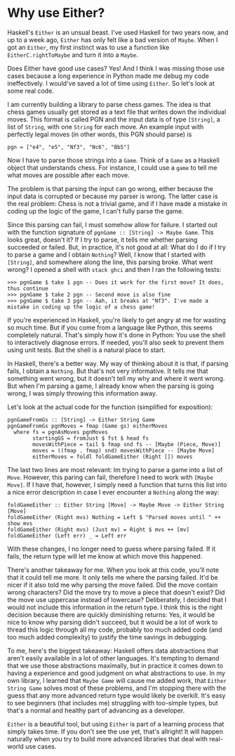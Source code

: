 # Why use Either?

Haskell's `Either` is an unsual beast. I've used Haskell for two years now, and up to a week ago, `Either` has only felt like a bad version of `Maybe`. When I got an `Either`, my first instinct was to use a function like `EitherC.rightToMaybe` and turn it into a `Maybe`.

Does Either have good use cases? Yes! And I think I was missing those use cases because a long experience in Python made me debug my code ineffectively. I would've saved a lot of time using `Either`. So let's look at some real code.

I am currently building a library to parse chess games. The idea is that chess games usually get stored as a text file that writes down the individual moves. This format is called PGN and the input data is of type `[String]`, a list of `String`, with one `String` for each move. An example input with perfectly legal moves (in other words, this PGN should parse) is

```
pgn = ["e4", "e5", "Nf3", "Nc6", "Bb5"]
```

Now I have to parse those strings into a `Game`. Think of a `Game` as a Haskell object that understands chess. For instance, I could use a `game` to tell me what moves are possible after each move.

The problem is that parsing the input can go wrong, either because the input data is corrupted or because my parser is wrong. The latter case is the real problem: Chess is not a trivial game, and if I have made a mistake in coding up the logic of the game, I can't fully parse the game.

Since this parsing can fail, I must somehow allow for failure. I started out with the function signature of `pgnGame :: [String] -> Maybe Game`. This looks great, doesn't it? If I try to parse, it tells me whether parsing succeeded or failed. But, in practice, it's not good at all: What do I do if I try to parse a game and I obtain `Nothing`? Well, I know that I started with ` [String]`, and somewhere along the line, this parsing broke. What went wrong? I opened a shell with `stack ghci` and then I ran the following tests:

```
>>> pgnGame $ take 1 pgn -- Does it work for the first move? It does, thus continue
>>> pgnGame $ take 2 pgn -- Second move is also fine
>>> pgnGame $ take 3 pgn -- Aah, it breaks at "Nf3". I've made a mistake in coding up the logic of a chess game!
```

If you're experienced in Haskell, you're likely to get angry at me for wasting so much time. But if you come from a language like Python, this seems completely natural. That's simply how it's done in Python: You use the shell to interactively diagnose errors. If needed, you'll also seek to prevent them using unit tests. But the shell is a natural place to start.

In Haskell, there's a better way. My way of thinking about it is that, if parsing fails, I obtain a `Nothing`. But that's not very informative. It tells me that something went wrong, but it doesn't tell my why and where it went wrong. But when I'm parsing a game, I already know when the parsing is going wrong, I was simply throwing this information away.

Let's look at the actual code for the function (simplified for exposition):

```
pgnGameFromGs :: [String] -> Either String Game
pgnGameFromGs pgnMoves = fmap (Game gs) eitherMoves
  where fs = pgnAsMoves pgnMoves
        startingGS = fromJust $ fst $ head fs
        movesWithPiece = tail $ fmap snd fs -- [Maybe (Piece, Move)]
        moves = ((fmap . fmap) snd) movesWithPiece -- [Maybe Move]
        eitherMoves = foldl foldGameEither (Right []) moves
```

The last two lines are most relevant: Im trying to parse a game into a list of `Move`. However, this paring can fail, therefore I need to work with `[Maybe Move]`. If I have that, however, I simply need a function that turns this list into a nice error description in case I ever encounter a `Nothing` along the way:

```
foldGameEither :: Either String [Move] -> Maybe Move -> Either String [Move] 
foldGameEither (Right mvs) Nothing = Left $ "Parsed moves until " ++ show mvs
foldGameEither (Right mvs) (Just mv) = Right $ mvs ++ [mv]
foldGameEither (Left err) _ = Left err
```

With these changes, I no longer need to guess where parsing failed. If it fails, the return type will let me know at which move this happened.

There's another takeaway for me. When you look at this code, you'll note that it could tell me more. It only tells me where the parsing failed. It'd be nicer if it also told me why parsing the move failed. Did the move contain wrong characters? Did the move try to move a piece that doesn't exist? Did the move use uppercase instead of lowercase? Deliberately, I decided that I would not include this information in the return type. I think this is the right decision because there are quickly diminishing returns: Yes, it would be nice to know why parsing didn't succeed, but it would be a lot of work to thread this logic through all my code, probably too much added code (and too much added complexity) to justify the time savings in debugging.

To me, here's the biggest takeaway: Haskell offers data abstractions that aren't easily available in a lot of other languages. It's tempting to demand that we use those abstractions maximally, but in practice it comes down to having a experience and good judgment on what abstractions to use. In my own library, I learned that `Maybe Game` will cause me added work, that `Either String Game` solves most of these problems, and I'm stopping there with the guess that any more advanced return type would likely be overkill. It's easy to see beginners (that includes me) struggling with too-simple types, but that's a normal and healthy part of advancing as a developer. 

`Either` is a beautiful tool, but using `Either` is part of a learning process that simply takes time. If you don't see the use yet, that's allright! It will happen naturally when you try to build more advanced libraries that deal with real-world use cases.


